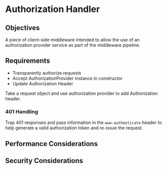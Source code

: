 # Authorization Handler

## Objectives

A piece of client-side middleware intended to allow the use of an authorization provider service as part of the middleware pipeline.


## Requirements

- Transparently authorize requests
- Accept AuthorizationProvider instance in constructor
- Update Authorization Header

Take a request object and use authorization provider to add Authorization header.  

### 401 Handling

Trap 401 responses and pass information in the `www-authenticate` header to help generate a valid authorization token and re-issue the request.  

## Performance Considerations

## Security Considerations

